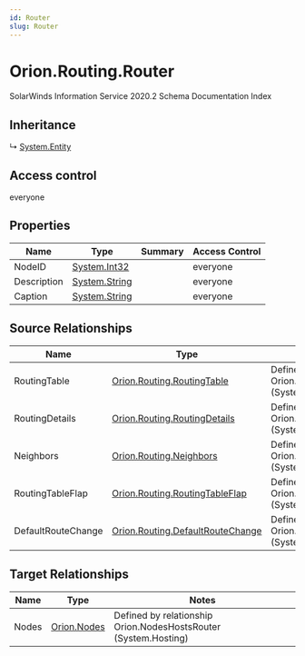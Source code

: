 ```yaml
---
id: Router
slug: Router
---
```


# Orion.Routing.Router

SolarWinds Information Service 2020.2 Schema Documentation Index

## Inheritance

↳ [System.Entity](./../System/Entity)

## Access control

everyone

## Properties

| Name | Type | Summary | Access Control |
| ------ | ------ | ------ | ------ |
| NodeID | [System.Int32](https://docs.microsoft.com/en-us/dotnet/api/system.int32) |  | everyone |
| Description | [System.String](https://docs.microsoft.com/en-us/dotnet/api/system.string) |  | everyone |
| Caption | [System.String](https://docs.microsoft.com/en-us/dotnet/api/system.string) |  | everyone |

## Source Relationships

| Name | Type | Notes |
| ------ | ------ | ------ |
| RoutingTable | [Orion.Routing.RoutingTable](./../Orion.Routing/RoutingTable) | Defined by relationship Orion.Routing.RouterHostsRoutingTable (System.Reference) |
| RoutingDetails | [Orion.Routing.RoutingDetails](./../Orion.Routing/RoutingDetails) | Defined by relationship Orion.RouterHostsRoutingDetails (System.Hosting) |
| Neighbors | [Orion.Routing.Neighbors](./../Orion.Routing/Neighbors) | Defined by relationship Orion.RouterHostsNeighbors (System.Hosting) |
| RoutingTableFlap | [Orion.Routing.RoutingTableFlap](./../Orion.Routing/RoutingTableFlap) | Defined by relationship Orion.RouterHostsRoutingTableFlap (System.Hosting) |
| DefaultRouteChange | [Orion.Routing.DefaultRouteChange](./../Orion.Routing/DefaultRouteChange) | Defined by relationship Orion.RouterHostsDefaultRouteChange (System.Hosting) |

## Target Relationships

| Name | Type | Notes |
| ------ | ------ | ------ |
| Nodes | [Orion.Nodes](./../Orion/Nodes) | Defined by relationship Orion.NodesHostsRouter (System.Hosting) |

